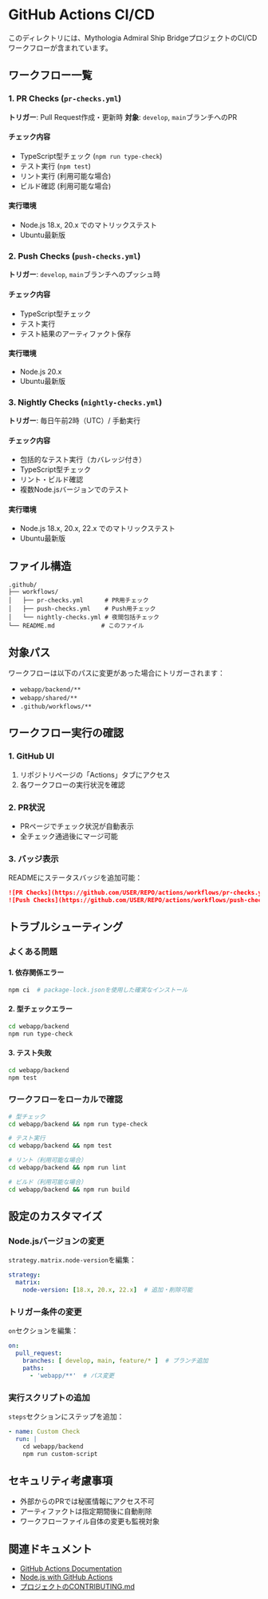 # GitHub Actions CI/CD

このディレクトリには、Mythologia Admiral Ship BridgeプロジェクトのCI/CDワークフローが含まれています。

## ワークフロー一覧

### 1. PR Checks (`pr-checks.yml`)
**トリガー**: Pull Request作成・更新時
**対象**: `develop`, `main`ブランチへのPR

#### チェック内容
- TypeScript型チェック (`npm run type-check`)
- テスト実行 (`npm test`)
- リント実行 (利用可能な場合)
- ビルド確認 (利用可能な場合)

#### 実行環境
- Node.js 18.x, 20.x でのマトリックステスト
- Ubuntu最新版

### 2. Push Checks (`push-checks.yml`)
**トリガー**: `develop`, `main`ブランチへのプッシュ時

#### チェック内容
- TypeScript型チェック
- テスト実行
- テスト結果のアーティファクト保存

#### 実行環境
- Node.js 20.x
- Ubuntu最新版

### 3. Nightly Checks (`nightly-checks.yml`)
**トリガー**: 毎日午前2時（UTC）/ 手動実行

#### チェック内容
- 包括的なテスト実行（カバレッジ付き）
- TypeScript型チェック
- リント・ビルド確認
- 複数Node.jsバージョンでのテスト

#### 実行環境
- Node.js 18.x, 20.x, 22.x でのマトリックステスト
- Ubuntu最新版

## ファイル構造

```
.github/
├── workflows/
│   ├── pr-checks.yml      # PR用チェック
│   ├── push-checks.yml    # Push用チェック
│   └── nightly-checks.yml # 夜間包括チェック
└── README.md             # このファイル
```

## 対象パス

ワークフローは以下のパスに変更があった場合にトリガーされます：

- `webapp/backend/**`
- `webapp/shared/**`
- `.github/workflows/**`

## ワークフロー実行の確認

### 1. GitHub UI
1. リポジトリページの「Actions」タブにアクセス
2. 各ワークフローの実行状況を確認

### 2. PR状況
- PRページでチェック状況が自動表示
- 全チェック通過後にマージ可能

### 3. バッジ表示
READMEにステータスバッジを追加可能：

```markdown
![PR Checks](https://github.com/USER/REPO/actions/workflows/pr-checks.yml/badge.svg)
![Push Checks](https://github.com/USER/REPO/actions/workflows/push-checks.yml/badge.svg)
```

## トラブルシューティング

### よくある問題

#### 1. 依存関係エラー
```bash
npm ci  # package-lock.jsonを使用した確実なインストール
```

#### 2. 型チェックエラー
```bash
cd webapp/backend
npm run type-check
```

#### 3. テスト失敗
```bash
cd webapp/backend
npm test
```

### ワークフローをローカルで確認

```bash
# 型チェック
cd webapp/backend && npm run type-check

# テスト実行
cd webapp/backend && npm test

# リント（利用可能な場合）
cd webapp/backend && npm run lint

# ビルド（利用可能な場合）
cd webapp/backend && npm run build
```

## 設定のカスタマイズ

### Node.jsバージョンの変更
`strategy.matrix.node-version`を編集：

```yaml
strategy:
  matrix:
    node-version: [18.x, 20.x, 22.x]  # 追加・削除可能
```

### トリガー条件の変更
`on`セクションを編集：

```yaml
on:
  pull_request:
    branches: [ develop, main, feature/* ]  # ブランチ追加
    paths:
      - 'webapp/**'  # パス変更
```

### 実行スクリプトの追加
`steps`セクションにステップを追加：

```yaml
- name: Custom Check
  run: |
    cd webapp/backend
    npm run custom-script
```

## セキュリティ考慮事項

- 外部からのPRでは秘匿情報にアクセス不可
- アーティファクトは指定期間後に自動削除
- ワークフローファイル自体の変更も監視対象

## 関連ドキュメント

- [GitHub Actions Documentation](https://docs.github.com/en/actions)
- [Node.js with GitHub Actions](https://docs.github.com/en/actions/automating-builds-and-tests/building-and-testing-nodejs)
- [プロジェクトのCONTRIBUTING.md](../CONTRIBUTING.md)